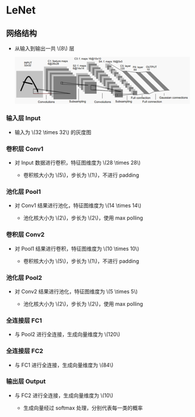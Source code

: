 <script type="text/javascript" src="http://cdn.mathjax.org/mathjax/latest/MathJax.js?config=default"></script>

# LeNet

## 网络结构

- 从输入到输出一共 \\(8\\) 层

	![img](images/lenet.png)

### 输入层 Input

- 输入为 \\(32 \times 32\\) 的灰度图

### 卷积层 Conv1

- 对 Input 数据进行卷积，特征图维度为 \\(28 \times 28\\)

	- 卷积核大小为 \\(5\\)，步长为 \\(1\\)，不进行 padding

### 池化层 Pool1

- 对 Conv1 结果进行池化，特征图维度为 \\(14 \times 14\\)

	- 池化核大小为 \\(2\\)，步长为 \\(2\\)，使用 max polling

### 卷积层 Conv2

- 对 Pool1 结果进行卷积，特征图维度为 \\(10 \times 10\\)

	- 卷积核大小为 \\(5\\)，步长为 \\(1\\)，不进行 padding

### 池化层 Pool2

- 对 Conv2 结果进行池化，特征图维度为 \\(5 \times 5\\)

	- 池化核大小为 \\(2\\)，步长为 \\(2\\)，使用 max polling

### 全连接层 FC1

- 与 Pool2 进行全连接，生成向量维度为 \\(120\\)

### 全连接层 FC2

- 与 FC1 进行全连接，生成向量维度为 \\(84\\)

### 输出层 Output

- 与 FC2 进行全连接，生成向量维度为 \\(10\\)

	- 生成向量经过 softmax 处理，分别代表每一类的概率